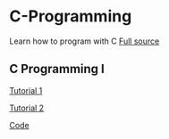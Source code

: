 # C-Programming
Learn how to program with C
[Full source](https://nas.io/dsa-and-programming/home)
## C Programming I

[Tutorial 1](https://open.substack.com/pub/erenerd/p/c-programming-i?r=4qg5iv&utm_campaign=post&utm_medium=web&showWelcomeOnShare=true)

[Tutorial 2](https://nas.io/portal/products/6734f13cdba02f35119b0d81)

[Code](https://github.com/ErenErdogan46/C-Programming/blob/main/Lesson%20I.c)

